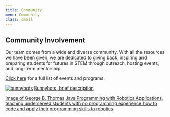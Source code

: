 ```yaml
---
title: Community
menu: Community
class: small
---
```


## **Community Involvement**

Our team comes from a wide and diverse community. With all the resources we have
been given, we are dedicated to giving back, inspiring and preparing students for 
futures in STEM through outreach, hosting events, and long-term mentorship.

[Click here](/02.OUTREACH) for a full list of events and programs.

[![bunnybots](/images/photo_bunnybotsWithRobot.JPG)](/02.OUTREACH)
[Bunnybots, brief description](/02.OUTREACH/02._bunnybots)

[Image of George B. Thomas](/02.OUTREACH)
[Java Programming with Robotics Applications, teaching underserved students
with no programming experience how to code and apply their programming skills
to robotics](/02.OUTREACH)
